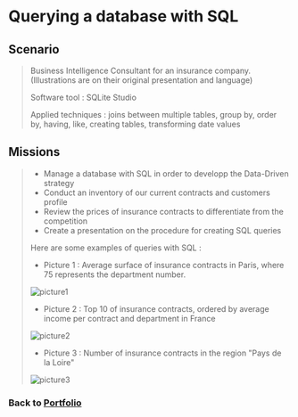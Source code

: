 # Querying a database with SQL

## Scenario
 > Business Intelligence Consultant for an insurance company. (Illustrations are on their original presentation and language)
 > 
 > Software tool : SQLite Studio
>
 > Applied techniques : joins between multiple tables, group by, order by, having, like, creating tables, transforming date values

## Missions
> * Manage a database with SQL in order to developp the Data-Driven strategy
> * Conduct an inventory of our current contracts and customers profile
> * Review the prices of insurance contracts to differentiate from the competition
> * Create a presentation on the procedure for creating SQL queries
>
> Here are some examples of queries with SQL :
> 
>   * Picture 1 : Average surface of insurance contracts in Paris, where 75 represents the department number.
> 
>   ![picture1](/Projects/Project_2_folder/images/Image_1.jpg)
>   
>   * Picture 2 : Top 10 of insurance contracts, ordered by average income per contract and department in France
>
>   ![picture2](/Projects/Project_2_folder/images/Image_2.jpg)
> 
>   * Picture 3 : Number of insurance contracts in the region "Pays de la Loire"
>
>   ![picture3](/Projects/Project_2_folder/images/Image_3.jpg)
 

### Back to [Portfolio](https://ivancor93.github.io/Portfolio)
